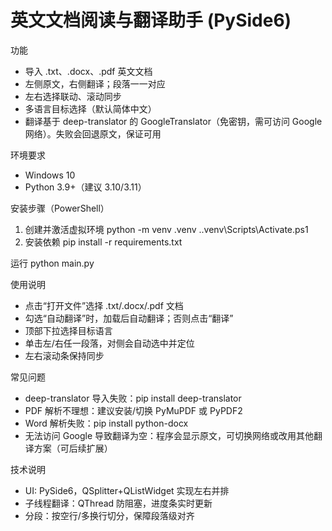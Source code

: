 # 英文文档阅读与翻译助手 (PySide6)

功能
- 导入 .txt、.docx、.pdf 英文文档
- 左侧原文，右侧翻译；段落一一对应
- 左右选择联动、滚动同步
- 多语言目标选择（默认简体中文）
- 翻译基于 deep-translator 的 GoogleTranslator（免密钥，需可访问 Google 网络）。失败会回退原文，保证可用

环境要求
- Windows 10
- Python 3.9+（建议 3.10/3.11）

安装步骤（PowerShell）
1. 创建并激活虚拟环境
   python -m venv .venv
   .\.venv\Scripts\Activate.ps1
2. 安装依赖
   pip install -r requirements.txt

运行
python main.py

使用说明
- 点击“打开文件”选择 .txt/.docx/.pdf 文档
- 勾选“自动翻译”时，加载后自动翻译；否则点击“翻译”
- 顶部下拉选择目标语言
- 单击左/右任一段落，对侧会自动选中并定位
- 左右滚动条保持同步

常见问题
- deep-translator 导入失败：pip install deep-translator
- PDF 解析不理想：建议安装/切换 PyMuPDF 或 PyPDF2
- Word 解析失败：pip install python-docx
- 无法访问 Google 导致翻译为空：程序会显示原文，可切换网络或改用其他翻译方案（可后续扩展）

技术说明
- UI: PySide6，QSplitter+QListWidget 实现左右并排
- 子线程翻译：QThread 防阻塞，进度条实时更新
- 分段：按空行/多换行切分，保障段落级对齐